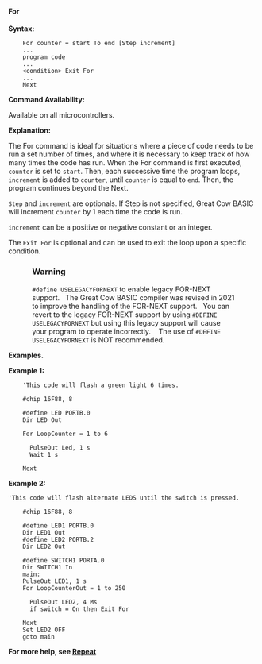 <div class="section">

<div class="titlepage">

<div>

<div>

#### <span id="for"></span>For

</div>

</div>

</div>

<span class="strong">**Syntax:**</span>

``` screen
    For counter = start To end [Step increment]
    ...
    program code
    ...
    <condition> Exit For
    ...
    Next
```

<span class="strong">**Command Availability:**</span>

Available on all microcontrollers.

<span class="strong">**Explanation:**</span>

The For command is ideal for situations where a piece of code needs to
be run a set number of times, and where it is necessary to keep track of
how many times the code has run. When the For command is first executed,
`counter` is set to `start`. Then, each successive time the program
loops, `increment` is added to `counter`, until `counter` is equal to
`end`. Then, the program continues beyond the Next.

`Step` and `increment` are optionals. If Step is not specified, Great
Cow BASIC will increment `counter` by 1 each time the code is run.

`increment` can be a positive or negative constant or an integer.

The `Exit For` is optional and can be used to exit the loop upon a
specific condition.

<div class="warning" style="margin-left: 0.5in; margin-right: 0.5in;">

### Warning

`#define USELEGACYFORNEXT` to enable legacy FOR-NEXT support.   The
Great Cow BASIC compiler was revised in 2021 to improve the handling of
the FOR-NEXT support.   You can revert to the legacy FOR-NEXT support by
using `#DEFINE USELEGACYFORNEXT` but using this legacy support will
cause your program to operate incorrectly.    The use of
`#DEFINE USELEGACYFORNEXT` is NOT recommended.

</div>

<span class="strong">**Examples.**</span>

<span class="strong">**Example 1:**</span>

``` screen
    'This code will flash a green light 6 times.

    #chip 16F88, 8

    #define LED PORTB.0
    Dir LED Out

    For LoopCounter = 1 to 6

      PulseOut Led, 1 s
      Wait 1 s

    Next
```

<span class="strong">**Example 2:**</span>

``` screen
'This code will flash alternate LEDS until the switch is pressed.

    #chip 16F88, 8

    #define LED1 PORTB.0
    Dir LED1 Out
    #define LED2 PORTB.2
    Dir LED2 Out

    #define SWITCH1 PORTA.0
    Dir SWITCH1 In
    main:
    PulseOut LED1, 1 s
    For LoopCounterOut = 1 to 250

      PulseOut LED2, 4 Ms
      if switch = On then Exit For

    Next
    Set LED2 OFF
    goto main
```

<span class="strong">**For more help, see
<a href="repeat" class="link" title="Repeat">Repeat</a>**</span>

</div>
